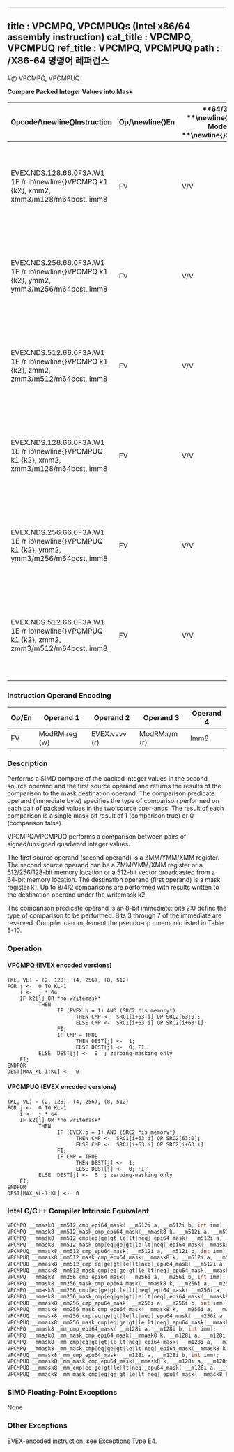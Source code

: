 ----------------------------
title : VPCMPQ, VPCMPUQs (Intel x86/64 assembly instruction)
cat_title : VPCMPQ, VPCMPUQ
ref_title : VPCMPQ, VPCMPUQ
path : /X86-64 명령어 레퍼런스
----------------------------
#@ VPCMPQ, VPCMPUQ

**Compare Packed Integer Values into Mask**

|**Opcode/**\newline{}**Instruction**|**Op/**\newline{}**En**|**64/32 **\newline{}**bit Mode **\newline{}**Support**|**CPUID **\newline{}**Feature **\newline{}**Flag**|**Description**|
|------------------------------------|-----------------------|------------------------------------------------------|--------------------------------------------------|---------------|
|EVEX.NDS.128.66.0F3A.W1 1F /r ib\newline{}VPCMPQ k1 {k2}, xmm2, xmm3/m128/m64bcst, imm8|FV|V/V|AVX512VLAVX512F|Compare packed signed quadword integer values in xmm3/m128/m64bcst and xmm2 using bits 2:0 of imm8 as a comparison predicate with writemask k2 and leave the result in mask register k1.|
|EVEX.NDS.256.66.0F3A.W1 1F /r ib\newline{}VPCMPQ k1 {k2}, ymm2, ymm3/m256/m64bcst, imm8|FV|V/V|AVX512VLAVX512F|Compare packed signed quadword integer values in ymm3/m256/m64bcst and ymm2 using bits 2:0 of imm8 as a comparison predicate with writemask k2 and leave the result in mask register k1.|
|EVEX.NDS.512.66.0F3A.W1 1F /r ib\newline{}VPCMPQ k1 {k2}, zmm2, zmm3/m512/m64bcst, imm8|FV|V/V|AVX512F|Compare packed signed quadword integer values in zmm3/m512/m64bcst and zmm2 using bits 2:0 of imm8 as a comparison predicate with writemask k2 and leave the result in mask register k1.|
|EVEX.NDS.128.66.0F3A.W1 1E /r ib\newline{}VPCMPUQ k1 {k2}, xmm2, xmm3/m128/m64bcst, imm8|FV|V/V|AVX512VLAVX512F|Compare packed unsigned quadword integer values in xmm3/m128/m64bcst and xmm2 using bits 2:0 of imm8 as a comparison predicate with writemask k2 and leave the result in mask register k1.|
|EVEX.NDS.256.66.0F3A.W1 1E /r ib\newline{}VPCMPUQ k1 {k2}, ymm2, ymm3/m256/m64bcst, imm8|FV|V/V|AVX512VLAVX512F|Compare packed unsigned quadword integer values in ymm3/m256/m64bcst and ymm2 using bits 2:0 of imm8 as a comparison predicate with writemask k2 and leave the result in mask register k1.|
|EVEX.NDS.512.66.0F3A.W1 1E /r ib\newline{}VPCMPUQ k1 {k2}, zmm2, zmm3/m512/m64bcst, imm8|FV|V/V|AVX512F|Compare packed unsigned quadword integer values in zmm3/m512/m64bcst and zmm2 using bits 2:0 of imm8 as a comparison predicate with writemask k2 and leave the result in mask register k1.|
### Instruction Operand Encoding


|Op/En|Operand 1|Operand 2|Operand 3|Operand 4|
|-----|---------|---------|---------|---------|
|FV|ModRM:reg (w)|EVEX.vvvv (r)|ModRM:r/m (r)|Imm8|
### Description


Performs a SIMD compare of the packed integer values in the second source operand and the first source operand and returns the results of the comparison to the mask destination operand. The comparison predicate operand (immediate byte) specifies the type of comparison performed on each pair of packed values in the two source oper-ands. The result of each comparison is a single mask bit result of 1 (comparison true) or 0 (comparison false).

VPCMPQ/VPCMPUQ performs a comparison between pairs of signed/unsigned quadword integer values.

The first source operand (second operand) is a ZMM/YMM/XMM register. The second source operand can be a ZMM/YMM/XMM register or a 512/256/128-bit memory location or a 512-bit vector broadcasted from a 64-bit memory location. The destination operand (first operand) is a mask register k1. Up to 8/4/2 comparisons are performed with results written to the destination operand under the writemask k2.

The comparison predicate operand is an 8-bit immediate: bits 2:0 define the type of comparison to be performed. Bits 3 through 7 of the immediate are reserved. Compiler can implement the pseudo-op mnemonic listed in Table 5-10.


### Operation
#### VPCMPQ (EVEX encoded versions)
```info-verb
(KL, VL) = (2, 128), (4, 256), (8, 512)
FOR j  <-  0 TO KL-1
    i  <-  j * 64
    IF k2[j] OR *no writemask*
          THEN 
                IF (EVEX.b = 1) AND (SRC2 *is memory*)
                      THEN CMP <-   SRC1[i+63:i] OP SRC2[63:0];
                      ELSE CMP <-   SRC1[i+63:i] OP SRC2[i+63:i];
                FI;
                IF CMP = TRUE
                      THEN DEST[j]  <-  1;
                      ELSE DEST[j] <-   0; FI;
          ELSE  DEST[j]  <-  0  ; zeroing-masking only
    FI;
ENDFOR
DEST[MAX_KL-1:KL] <-   0
```
#### VPCMPUQ (EVEX encoded versions)
```info-verb
(KL, VL) = (2, 128), (4, 256), (8, 512)
FOR j <-   0 TO KL-1
    i  <-  j * 64
    IF k2[j] OR *no writemask*
          THEN 
                IF (EVEX.b = 1) AND (SRC2 *is memory*)
                      THEN CMP <-   SRC1[i+63:i] OP SRC2[63:0];
                      ELSE CMP <-   SRC1[i+63:i] OP SRC2[i+63:i];
                FI;
                IF CMP = TRUE
                      THEN DEST[j] <-   1;
                      ELSE DEST[j]  <-  0; FI;
          ELSE  DEST[j]  <-  0  ; zeroing-masking only
    FI;
ENDFOR
DEST[MAX_KL-1:KL]  <-  0
```

### Intel C/C++ Compiler Intrinsic Equivalent

```cpp
VPCMPQ __mmask8 _mm512_cmp_epi64_mask( __m512i a, __m512i b, int imm);
VPCMPQ __mmask8 _mm512_mask_cmp_epi64_mask(__mmask8 k, __m512i a, __m512i b, int imm);
VPCMPQ __mmask8 _mm512_cmp[eq|ge|gt|le|lt|neq]_epi64_mask( __m512i a, __m512i b);
VPCMPQ __mmask8 _mm512_mask_cmp[eq|ge|gt|le|lt|neq]_epi64_mask(__mmask8 k, __m512i a, __m512i b);
VPCMPUQ __mmask8 _mm512_cmp_epu64_mask( __m512i a, __m512i b, int imm);
VPCMPUQ __mmask8 _mm512_mask_cmp_epu64_mask(__mmask8 k, __m512i a, __m512i b, int imm);
VPCMPUQ __mmask8 _mm512_cmp[eq|ge|gt|le|lt|neq]_epu64_mask( __m512i a, __m512i b);
VPCMPUQ __mmask8 _mm512_mask_cmp[eq|ge|gt|le|lt|neq]_epu64_mask(__mmask8 k, __m512i a, __m512i b);
VPCMPQ __mmask8 _mm256_cmp_epi64_mask( __m256i a, __m256i b, int imm);
VPCMPQ __mmask8 _mm256_mask_cmp_epi64_mask(__mmask8 k, __m256i a, __m256i b, int imm);
VPCMPQ __mmask8 _mm256_cmp[eq|ge|gt|le|lt|neq]_epi64_mask( __m256i a, __m256i b);
VPCMPQ __mmask8 _mm256_mask_cmp[eq|ge|gt|le|lt|neq]_epi64_mask(__mmask8 k, __m256i a, __m256i b);
VPCMPUQ __mmask8 _mm256_cmp_epu64_mask( __m256i a, __m256i b, int imm);
VPCMPUQ __mmask8 _mm256_mask_cmp_epu64_mask(__mmask8 k, __m256i a, __m256i b, int imm);
VPCMPUQ __mmask8 _mm256_cmp[eq|ge|gt|le|lt|neq]_epu64_mask( __m256i a, __m256i b);
VPCMPUQ __mmask8 _mm256_mask_cmp[eq|ge|gt|le|lt|neq]_epu64_mask(__mmask8 k, __m256i a, __m256i b);
VPCMPQ __mmask8 _mm_cmp_epi64_mask( __m128i a, __m128i b, int imm);
VPCMPQ __mmask8 _mm_mask_cmp_epi64_mask(__mmask8 k, __m128i a, __m128i b, int imm);
VPCMPQ __mmask8 _mm_cmp[eq|ge|gt|le|lt|neq]_epi64_mask( __m128i a, __m128i b);
VPCMPQ __mmask8 _mm_mask_cmp[eq|ge|gt|le|lt|neq]_epi64_mask(__mmask8 k, __m128i a, __m128i b);
VPCMPUQ __mmask8 _mm_cmp_epu64_mask( __m128i a, __m128i b, int imm);
VPCMPUQ __mmask8 _mm_mask_cmp_epu64_mask(__mmask8 k, __m128i a, __m128i b, int imm);
VPCMPUQ __mmask8 _mm_cmp[eq|ge|gt|le|lt|neq]_epu64_mask( __m128i a, __m128i b);
VPCMPUQ __mmask8 _mm_mask_cmp[eq|ge|gt|le|lt|neq]_epu64_mask(__mmask8 k, __m128i a, __m128i b);
```
### SIMD Floating-Point Exceptions


None

### Other Exceptions


EVEX-encoded instruction, see Exceptions Type E4.


